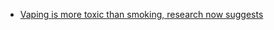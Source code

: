 - [Vaping is more toxic than smoking, research now suggests](https://www.msn.com/en-gb/health/medical/vaping-is-more-toxic-than-smoking-research-now-suggests/ar-AA1HoEwr)